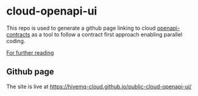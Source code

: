 # cloud-openapi-ui

This repo is used to generate a github page linking to cloud [openapi-contracts](https://github.com/hivemq-cloud/hivemq-cloud/tree/develop/libs/openapi-contracts) as a tool to follow a contract first approach enabling parallel coding.

[For further reading](https://github.com/hivemq-cloud/hivemq-cloud/tree/develop/doc/openapi)

## Github page

The site is live at https://hivemq-cloud.github.io/public-cloud-openapi-ui/


